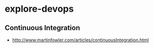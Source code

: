 # explore-devops

## Continuous Integration

* http://www.martinfowler.com/articles/continuousIntegration.html
